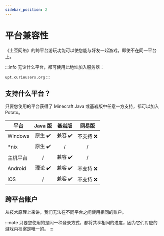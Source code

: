 ```yaml
---
sidebar_position: 2
---
```


# 平台兼容性

《土豆网络》的跨平台游玩功能可以使您能与好友一起游戏，即使不在同一平台上。

:::info
无论什么平台，都可使用此地址加入服务器：

`upt.curiousers.org`
:::

## 支持什么平台？

只要您使用的平台获得了 Minecraft Java 或基岩版中任意一方支持，都可以加入 Potato。

| 平台        | Java 版 |  基岩版  |  网易版    |
| ----------- | :-----: | :-----: | :-----:   |
| Windows     | 原生 ✔️ | 兼容 ✔️ | 不支持 ❌ |
| *nix        | 原生 ✔️ |    /    |     /     |
| 主机平台     |    /    | 兼容 ✔️ |     /     |
| Android     | 理论 ✔️ | 兼容 ✔️ | 不支持 ❌ |
| iOS         |    /    | 兼容 ✔️ | 不支持 ❌ |

## 跨平台账户

从技术原理上来讲，我们无法在不同平台之间使用相同的账户。

:::note
只要您使用的是同一种登录方式，都将共享相同的进度，因为它们对应的游戏内档案是唯一的。
:::